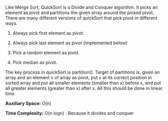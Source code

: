 
Like Merge Sort, QuickSort is a Divide and Conquer algorithm. It picks an element as pivot and partitions the given array around the picked pivot. There are many different versions of quickSort that pick pivot in different ways. 

1. Always pick first element as pivot.

1. Always pick last element as pivot (implemented below)

1. Pick a random element as pivot.

1. Pick median as pivot.


The key process in quickSort is partition(). Target of partitions is, given an array and an element x of array as pivot, put x at its correct position in sorted array and put all smaller elements (smaller than x) before x, and put all greater elements (greater than x) after x. All this should be done in linear time.

**Auxiliary Space:** O(n)

**Time Complexity:** O(n logn) : Because it divides and conquer
